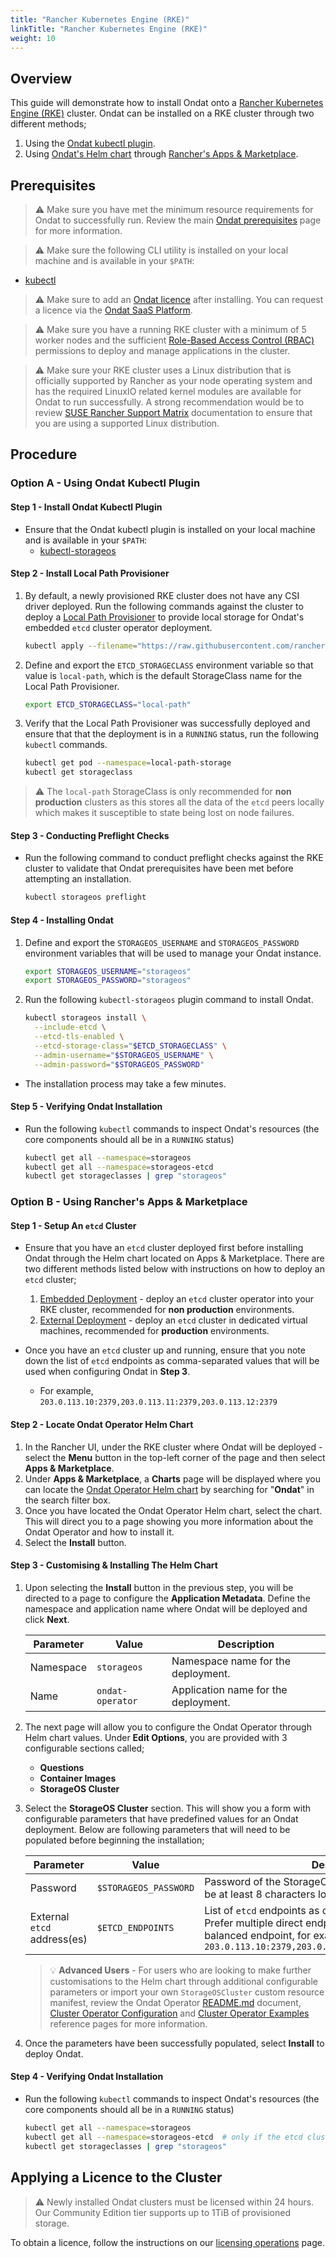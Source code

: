 ```yaml
---
title: "Rancher Kubernetes Engine (RKE)"
linkTitle: "Rancher Kubernetes Engine (RKE)"
weight: 10
--- 
```


## Overview

This guide will demonstrate how to install Ondat onto a [Rancher Kubernetes Engine (RKE)](https://rancher.com/products/rke) cluster. Ondat can be installed on a RKE cluster through two different methods;

1. Using the [Ondat kubectl plugin](/docs/reference/kubectl-plugin/).
1. Using [Ondat's Helm chart](https://github.com/rancher/partner-charts/tree/main/charts/ondat-operator/ondat-operator) through [Rancher's Apps & Marketplace](https://rancher.com/docs/rancher/v2.6/en/helm-charts/).

## Prerequisites

> ⚠️ Make sure you have met the minimum resource requirements for Ondat to successfully run. Review the main [Ondat prerequisites](/docs/prerequisites/) page for more information.

> ⚠️ Make sure the following CLI utility is installed on your local machine and is available in your `$PATH`:

* [kubectl](https://kubernetes.io/docs/tasks/tools/#kubectl)

> ⚠️ Make sure to add an [Ondat licence](/docs/operations/licensing/) after installing. You can request a licence via the [Ondat SaaS Platform](https://portal.ondat.io/).

> ⚠️ Make sure you have a running RKE cluster with a minimum of 5 worker nodes and the sufficient [Role-Based Access Control (RBAC)](https://kubernetes.io/docs/reference/access-authn-authz/rbac/) permissions to deploy and manage applications in the cluster.

> ⚠️ Make sure your RKE cluster uses a Linux distribution that is officially supported by Rancher as your node operating system and has the required LinuxIO related kernel modules are available for Ondat to run successfully. A strong recommendation would be to review [SUSE Rancher Support Matrix](https://www.suse.com/suse-rancher/support-matrix/all-supported-versions/) documentation to ensure that you are using a supported Linux distribution.

## Procedure

### Option A - Using Ondat Kubectl Plugin

#### Step 1 - Install Ondat Kubectl Plugin

* Ensure that the Ondat kubectl plugin is installed on your local machine and is available in your `$PATH`:
  * [kubectl-storageos](/docs/reference/kubectl-plugin/)

#### Step 2 - Install Local Path Provisioner

1. By default, a newly provisioned RKE cluster does not have any CSI driver deployed. Run the following commands against the cluster to deploy a [Local Path Provisioner](https://github.com/rancher/local-path-provisioner) to provide local storage for Ondat's embedded `etcd` cluster operator deployment.

    ```bash
    kubectl apply --filename="https://raw.githubusercontent.com/rancher/local-path-provisioner/v0.0.21/deploy/local-path-storage.yaml"
    ```

1. Define and export the `ETCD_STORAGECLASS` environment variable so that value is `local-path`, which is the default StorageClass name for the Local Path Provisioner.

    ```bash
    export ETCD_STORAGECLASS="local-path"
    ```

1. Verify that the Local Path Provisioner was successfully deployed and ensure that that the deployment is in a  `RUNNING`  status, run the following  `kubectl`  commands.

    ```bash
    kubectl get pod --namespace=local-path-storage
    kubectl get storageclass
    ```

> ⚠️ The `local-path` StorageClass is only recommended for **non production** clusters as this stores all the data of the `etcd` peers locally which makes it susceptible to state being lost on node failures.

#### Step 3 - Conducting Preflight Checks

* Run the following command to conduct preflight checks against the RKE cluster to validate that Ondat prerequisites have been met before attempting an installation.

    ```bash
    kubectl storageos preflight
    ```

#### Step 4 - Installing Ondat

1. Define and export the `STORAGEOS_USERNAME` and `STORAGEOS_PASSWORD` environment variables that will be used to manage your Ondat instance.

    ```bash
    export STORAGEOS_USERNAME="storageos"
    export STORAGEOS_PASSWORD="storageos"
    ```

1. Run the following  `kubectl-storageos` plugin command to install Ondat.

    ```bash
    kubectl storageos install \
      --include-etcd \
      --etcd-tls-enabled \
      --etcd-storage-class="$ETCD_STORAGECLASS" \
      --admin-username="$STORAGEOS_USERNAME" \
      --admin-password="$STORAGEOS_PASSWORD"
    ```

* The installation process may take a few minutes.

#### Step 5 - Verifying Ondat Installation

* Run the following `kubectl` commands to inspect Ondat's resources (the core components should all be in a `RUNNING` status)

    ```bash
    kubectl get all --namespace=storageos
    kubectl get all --namespace=storageos-etcd
    kubectl get storageclasses | grep "storageos"
    ```

### Option B - Using Rancher's Apps & Marketplace

#### Step 1 - Setup An `etcd` Cluster

* Ensure that you have an `etcd` cluster deployed first before installing Ondat through the Helm chart located on Apps & Marketplace. There are two different methods listed below with instructions on how to deploy an `etcd` cluster;

    1. [Embedded Deployment](https://docs.ondat.io/docs/prerequisites/etcd/#testing---installing-etcd-into-your-kubernetes-cluster) - deploy an `etcd` cluster operator into your RKE cluster, recommended for **non production** environments.
    1. [External Deployment](https://docs.ondat.io/docs/prerequisites/etcd/#production---etcd-on-external-virtual-machines) - deploy an `etcd` cluster in dedicated virtual machines, recommended for **production** environments.

* Once you have an `etcd` cluster up and running, ensure that you note down the list of `etcd` endpoints as comma-separated values that will be used when configuring Ondat in **Step 3**.
  * For example, `203.0.113.10:2379,203.0.113.11:2379,203.0.113.12:2379`

#### Step 2 - Locate Ondat Operator Helm Chart

1. In the Rancher UI, under the RKE cluster where Ondat will be deployed - select the **Menu** button in the top-left corner of the page and then select **Apps & Marketplace**.
1. Under **Apps & Marketplace**, a **Charts** page will be displayed where you can locate the [Ondat Operator Helm chart](https://github.com/rancher/partner-charts/tree/main/charts/ondat-operator/ondat-operator) by searching for "**Ondat**" in the search filter box.
1. Once you have located the Ondat Operator Helm chart, select the chart. This will direct you to a page showing you more information about the Ondat Operator and how to install it.
1. Select the **Install** button.

#### Step 3 - Customising & Installing The Helm Chart

1. Upon selecting the **Install** button in the previous step, you will be directed to a page to configure the **Application Metadata**. Define the namespace and application name where Ondat will be deployed and click **Next**.

    | Parameter | Value            | Description                          |
    | --------- | ---------------- | ------------------------------------ |
    | Namespace | `storageos`      | Namespace name for the deployment.   |
    | Name      | `ondat-operator` | Application name for the deployment. |

1. The next page will allow you to configure the Ondat Operator through Helm chart values. Under **Edit Options**, you are provided with 3 configurable sections called;

    * **Questions**
    * **Container Images**
    * **StorageOS Cluster**

1. Select the **StorageOS Cluster** section. This will show you a form with configurable parameters that have predefined values for an Ondat deployment. Below are following parameters that will need to be populated before beginning the installation;

    | Parameter                   | Value                 | Description                                                                                                                                                                                      |
    | --------------------------- | --------------------- | ------------------------------------------------------------------------------------------------------------------------------------------------------------------------------------------------ |
    | Password                    | `$STORAGEOS_PASSWORD` | Password of the StorageOS administrator account. Must be at least 8 characters long, for example > `storageos`                                                                                   |
    | External `etcd` address(es) | `$ETCD_ENDPOINTS`     | List of `etcd` endpoints as comma-separated values. Prefer multiple direct endpoints over a single load-balanced endpoint, for example > `203.0.113.10:2379,203.0.113.11:2379,203.0.113.12:2379` |

    > 💡 **Advanced Users** - For users who are looking to make further customisations to the Helm chart through additional configurable parameters or import your own `StorageOSCluster` custom resource manifest, review the Ondat Operator [README.md](https://github.com/ondat/charts/blob/main/charts/ondat-operator/README.md) document, [Cluster Operator Configuration](/docs/reference/cluster-operator/configuration) and  [Cluster Operator Examples](/docs/reference/cluster-operator/examples) reference pages for more information.

1. Once the parameters have been successfully populated, select **Install** to deploy Ondat.

#### Step 4 - Verifying Ondat Installation

* Run the following `kubectl` commands to inspect Ondat's resources (the core components should all be in a `RUNNING` status)

    ```bash
    kubectl get all --namespace=storageos
    kubectl get all --namespace=storageos-etcd  # only if the etcd cluster was deployed inside the RKE cluster.
    kubectl get storageclasses | grep "storageos"
    ```

## Applying a Licence to the Cluster

> ⚠️ Newly installed Ondat clusters must be licensed within 24 hours. Our Community Edition tier supports up to 1TiB of provisioned storage.

To obtain a licence, follow the instructions on our [licensing operations](/docs/operations/licensing) page.
